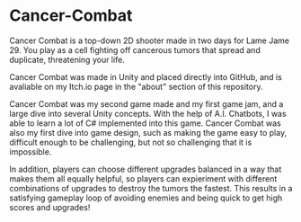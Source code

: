 # Cancer-Combat

Cancer Combat is a top-down 2D shooter made in two days for
Lame Jame 29. You play as a cell fighting off
cancerous tumors that spread and duplicate,
threatening your life.

Cancer Combat was made in Unity and placed directly into GitHub,
and is avaliable on my Itch.io page in the "about" section of
this repository.

Cancer Combat was my second game made and my first game jam,
and a large dive into several Unity concepts. With the help
of A.I. Chatbots, I was able to learn a lot of C# implemented
into this game. Cancer Combat was also my first dive into game
design, such as making the game easy to play, difficult enough
to be challenging, but not so challenging that it is impossible.

In addition, players can choose different upgrades balanced in
a way that makes them all equally helpful, so players can expieriment
with different combinations of upgrades to destroy the tumors the fastest.
This results in a satisfying gameplay loop of avoiding enemies
and being quick to get high scores and upgrades!
